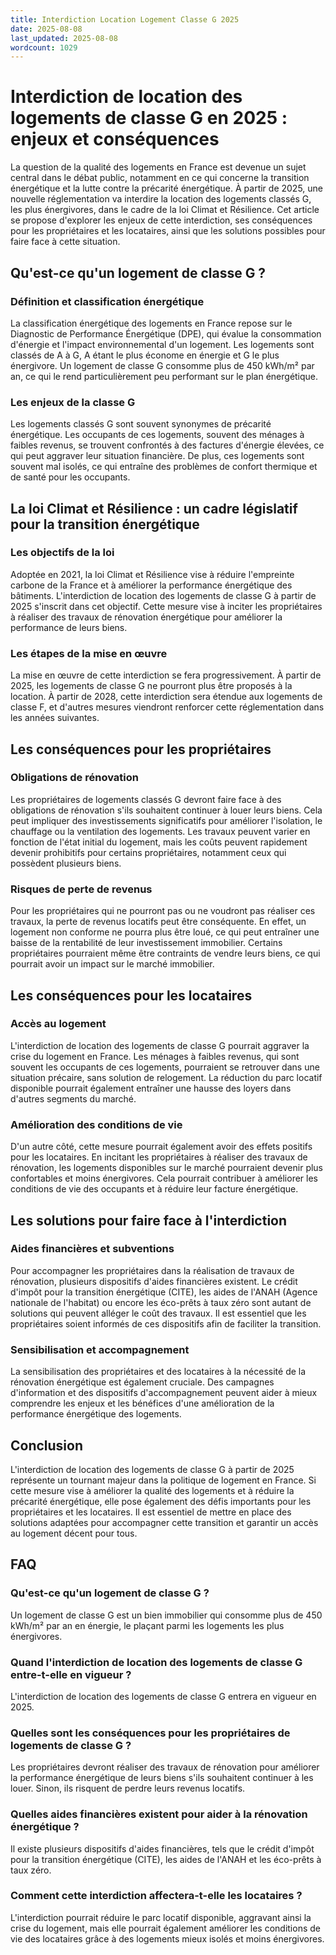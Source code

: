 ```yaml
---
title: Interdiction Location Logement Classe G 2025
date: 2025-08-08
last_updated: 2025-08-08
wordcount: 1029
---
```


# Interdiction de location des logements de classe G en 2025 : enjeux et conséquences

La question de la qualité des logements en France est devenue un sujet central dans le débat public, notamment en ce qui concerne la transition énergétique et la lutte contre la précarité énergétique. À partir de 2025, une nouvelle réglementation va interdire la location des logements classés G, les plus énergivores, dans le cadre de la loi Climat et Résilience. Cet article se propose d'explorer les enjeux de cette interdiction, ses conséquences pour les propriétaires et les locataires, ainsi que les solutions possibles pour faire face à cette situation.

## Qu'est-ce qu'un logement de classe G ?

### Définition et classification énergétique

La classification énergétique des logements en France repose sur le Diagnostic de Performance Énergétique (DPE), qui évalue la consommation d'énergie et l'impact environnemental d'un logement. Les logements sont classés de A à G, A étant le plus économe en énergie et G le plus énergivore. Un logement de classe G consomme plus de 450 kWh/m² par an, ce qui le rend particulièrement peu performant sur le plan énergétique.

### Les enjeux de la classe G

Les logements classés G sont souvent synonymes de précarité énergétique. Les occupants de ces logements, souvent des ménages à faibles revenus, se trouvent confrontés à des factures d'énergie élevées, ce qui peut aggraver leur situation financière. De plus, ces logements sont souvent mal isolés, ce qui entraîne des problèmes de confort thermique et de santé pour les occupants.

## La loi Climat et Résilience : un cadre législatif pour la transition énergétique

### Les objectifs de la loi

Adoptée en 2021, la loi Climat et Résilience vise à réduire l'empreinte carbone de la France et à améliorer la performance énergétique des bâtiments. L'interdiction de location des logements de classe G à partir de 2025 s'inscrit dans cet objectif. Cette mesure vise à inciter les propriétaires à réaliser des travaux de rénovation énergétique pour améliorer la performance de leurs biens.

### Les étapes de la mise en œuvre

La mise en œuvre de cette interdiction se fera progressivement. À partir de 2025, les logements de classe G ne pourront plus être proposés à la location. À partir de 2028, cette interdiction sera étendue aux logements de classe F, et d'autres mesures viendront renforcer cette réglementation dans les années suivantes.

## Les conséquences pour les propriétaires

### Obligations de rénovation

Les propriétaires de logements classés G devront faire face à des obligations de rénovation s'ils souhaitent continuer à louer leurs biens. Cela peut impliquer des investissements significatifs pour améliorer l'isolation, le chauffage ou la ventilation des logements. Les travaux peuvent varier en fonction de l'état initial du logement, mais les coûts peuvent rapidement devenir prohibitifs pour certains propriétaires, notamment ceux qui possèdent plusieurs biens.

### Risques de perte de revenus

Pour les propriétaires qui ne pourront pas ou ne voudront pas réaliser ces travaux, la perte de revenus locatifs peut être conséquente. En effet, un logement non conforme ne pourra plus être loué, ce qui peut entraîner une baisse de la rentabilité de leur investissement immobilier. Certains propriétaires pourraient même être contraints de vendre leurs biens, ce qui pourrait avoir un impact sur le marché immobilier.

## Les conséquences pour les locataires

### Accès au logement

L'interdiction de location des logements de classe G pourrait aggraver la crise du logement en France. Les ménages à faibles revenus, qui sont souvent les occupants de ces logements, pourraient se retrouver dans une situation précaire, sans solution de relogement. La réduction du parc locatif disponible pourrait également entraîner une hausse des loyers dans d'autres segments du marché.

### Amélioration des conditions de vie

D'un autre côté, cette mesure pourrait également avoir des effets positifs pour les locataires. En incitant les propriétaires à réaliser des travaux de rénovation, les logements disponibles sur le marché pourraient devenir plus confortables et moins énergivores. Cela pourrait contribuer à améliorer les conditions de vie des occupants et à réduire leur facture énergétique.

## Les solutions pour faire face à l'interdiction

### Aides financières et subventions

Pour accompagner les propriétaires dans la réalisation de travaux de rénovation, plusieurs dispositifs d'aides financières existent. Le crédit d'impôt pour la transition énergétique (CITE), les aides de l'ANAH (Agence nationale de l'habitat) ou encore les éco-prêts à taux zéro sont autant de solutions qui peuvent alléger le coût des travaux. Il est essentiel que les propriétaires soient informés de ces dispositifs afin de faciliter la transition.

### Sensibilisation et accompagnement

La sensibilisation des propriétaires et des locataires à la nécessité de la rénovation énergétique est également cruciale. Des campagnes d'information et des dispositifs d'accompagnement peuvent aider à mieux comprendre les enjeux et les bénéfices d'une amélioration de la performance énergétique des logements.

## Conclusion

L'interdiction de location des logements de classe G à partir de 2025 représente un tournant majeur dans la politique de logement en France. Si cette mesure vise à améliorer la qualité des logements et à réduire la précarité énergétique, elle pose également des défis importants pour les propriétaires et les locataires. Il est essentiel de mettre en place des solutions adaptées pour accompagner cette transition et garantir un accès au logement décent pour tous.

## FAQ

### Qu'est-ce qu'un logement de classe G ?

Un logement de classe G est un bien immobilier qui consomme plus de 450 kWh/m² par an en énergie, le plaçant parmi les logements les plus énergivores.

### Quand l'interdiction de location des logements de classe G entre-t-elle en vigueur ?

L'interdiction de location des logements de classe G entrera en vigueur en 2025.

### Quelles sont les conséquences pour les propriétaires de logements de classe G ?

Les propriétaires devront réaliser des travaux de rénovation pour améliorer la performance énergétique de leurs biens s'ils souhaitent continuer à les louer. Sinon, ils risquent de perdre leurs revenus locatifs.

### Quelles aides financières existent pour aider à la rénovation énergétique ?

Il existe plusieurs dispositifs d'aides financières, tels que le crédit d'impôt pour la transition énergétique (CITE), les aides de l'ANAH et les éco-prêts à taux zéro.

### Comment cette interdiction affectera-t-elle les locataires ?

L'interdiction pourrait réduire le parc locatif disponible, aggravant ainsi la crise du logement, mais elle pourrait également améliorer les conditions de vie des locataires grâce à des logements mieux isolés et moins énergivores.